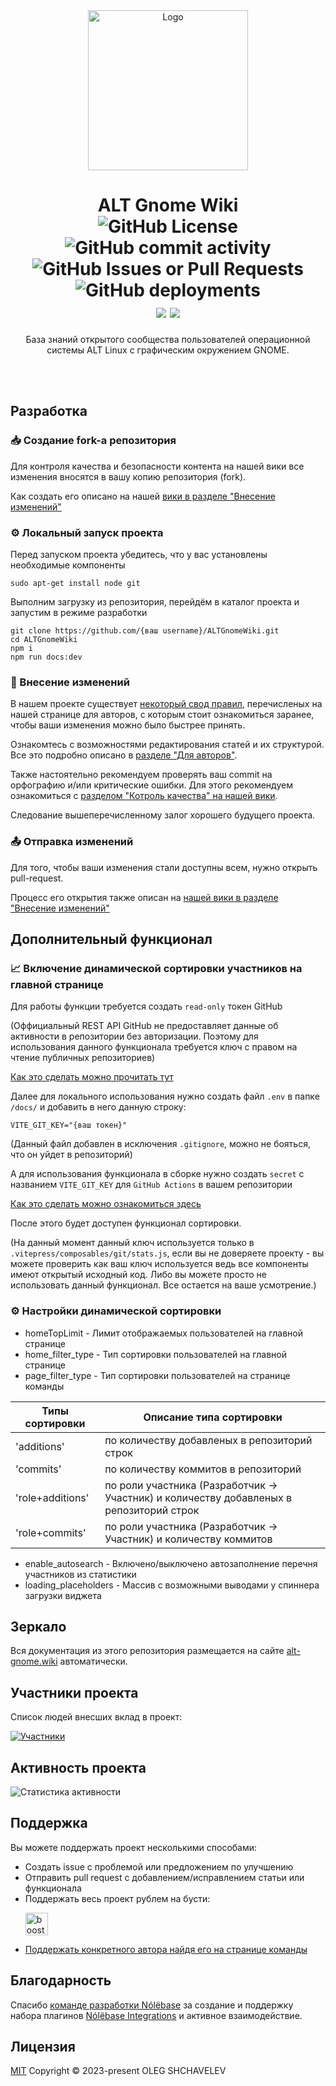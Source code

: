 
 <div align="center"> 
  <a href="https://github.com/OlegShchavelev/ALTRegularGnomeWiki"> 
    <img src="https://alt-gnome.wiki/alt-gnome.png" alt="Logo" width="256" height="256"> 
  </a> 
  <h1 align="center">ALT Gnome Wiki
  <br/>
  <img alt="GitHub License" src="https://img.shields.io/github/license/OlegShchavelev/ALTGnomeWiki">
  <img alt="GitHub commit activity" src="https://img.shields.io/github/commit-activity/y/OlegShchavelev/ALTGnomeWiki">
  <img alt="GitHub Issues or Pull Requests" src="https://img.shields.io/github/issues/OlegShchavelev/ALTGnomeWiki">
  <img alt="GitHub deployments" src="https://img.shields.io/github/deployments/OlegShchavelev/ALTGnomeWiki/github-pages?label=Last%20Deploy">
  <br/>
  <a href="https://t.me/alt_gnome"><img src="https://img.shields.io/badge/Group-%235AA9E6?logo=telegram&label=Telegram" /></a>
  <a href="https://rutube.ru/channel/32425669/"><img src="https://badgen.net/static/Rutube/Chanel/cyan?icon=https://static.rutube.ru/static/img/favicon-icons/icon.svg" /></a>
  </h1> 
  <p align="center"> База знаний открытого сообщества пользователей операционной системы ALT Linux с графическим окружением GNOME.</p>
  <br/> 
  <br/> 
 </div> 

## Разработка

### 📥 Создание fork-а репозитория

Для контроля качества и безопасности контента на нашей вики все изменения вносятся в вашу копию репозитория (fork).

Как создать его описано на нашей [вики в разделе "Внесение изменений"](https://alt-gnome.wiki/reference/pages/alteration.html#_1-%D1%81%D0%BE%D0%B7%D0%B4%D0%B0%D0%B5%D0%BC-fork-%D1%80%D0%B5%D0%BF%D0%BE%D0%B7%D0%B8%D1%82%D0%BE%D1%80%D0%B8%D1%8F)

### :gear: Локальный запуск проекта

Перед запуском проекта убедитесь, что у вас установлены необходимые компоненты

```
sudo apt-get install node git
```

Выполним загрузку из репозитория, перейдём в каталог проекта и запустим в режиме разработки

```shell
git clone https://github.com/{ваш username}/ALTGnomeWiki.git
cd ALTGnomeWiki
npm i
npm run docs:dev
```

### :pencil: Внесение изменений

В нашем проекте существует [некоторый свод правил](https://alt-gnome.wiki/reference/pages/general-rules.html), перечисленых на нашей странице для авторов, с которым стоит ознакомиться заранее, чтобы ваши изменения можно было быстрее принять. 

Ознакомтесь с возможностями редактирования статей и их структурой. Все это подробно описано в [разделе "Для авторов"](https://alt-gnome.wiki/reference).

Также настоятельно рекомендуем проверять ваш commit на орфографию и/или критические ошибки.
Для этого рекомендуем ознакомиться с [разделом "Котроль качества" на нашей вики](https://alt-gnome.wiki/reference/tests/speller.html).

Следование вышеперечисленному залог хорошего будущего проекта.

### :outbox_tray: Отправка изменений

Для того, чтобы ваши изменения стали доступны всем, нужно открыть pull-request.

Процесс его открытия также описан на [нашей вики в разделе "Внесение изменений"](https://alt-gnome.wiki/reference/pages/alteration.html#_3-%D1%81%D0%BE%D0%B7%D0%B4%D0%B0%D0%B5%D0%BC-pull-request)

## Дополнительный функционал

### :chart_with_upwards_trend: Включение динамической сортировки участников на главной странице

Для работы функции требуется создать `read-only` токен GitHub 

(Оффициальный REST API GitHub не предоставляет данные об активности в репозитории без авторизации.
Поэтому для использования данного функционала требуется ключ с правом на чтение публичных репозиториев)

[Как это сделать можно прочитать тут](https://docs.github.com/en/authentication/keeping-your-account-and-data-secure/managing-your-personal-access-tokens)

Далее для локального использования нужно создать файл `.env` в папке `/docs/` и добавить в него данную строку:

```
VITE_GIT_KEY="{ваш токен}"
```

(Данный файл добавлен в исключения `.gitignore`, можно не бояться, что он уйдет в репозиторий)

А для использования функционала в сборке нужно создать `secret` c названием `VITE_GIT_KEY` для `GitHub Actions` в вашем репозитории

[Как это сделать можно ознакомиться здесь](https://docs.github.com/actions/security-guides/encrypted-secrets)

После этого будет доступен функционал сортировки.

(На данный момент данный ключ используется только в `.vitepress/composables/git/stats.js`, если вы не доверяете проекту - вы можете проверить как ваш ключ используется ведь все компоненты имеют открытый исходный код. Либо вы можете просто не использовать данный функционал. Все остается на ваше усмотрение.)

### ⚙️ Настройки динамической сортировки

- homeTopLimit - Лимит отображаемых пользователей на главной странице
- home_filter_type - Тип сортировки пользователей на главной странице
- page_filter_type - Тип сортировки пользователей на странице команды

| Типы сортировки  | Описание типа сортировки                                                                 |
|------------------|------------------------------------------------------------------------------------------|
|   'additions'    | по количеству добавленых в репозиторий строк                                             |
|    'commits'     | по количеству коммитов в репозиторий                                                     |
| 'role+additions' | по роли участника (Разработчик -> Участник) и количеству добавленых в репозиторий строк  |
|  'role+commits'  | по роли участника (Разработчик -> Участник) и количеству коммитов                        |

- enable_autosearch - Включено/выключено автозаполнение перечня участников из статистики
- loading_placeholders - Массив с возможными выводами у спиннера загрузки виджета


## Зеркало

Вся документация из этого репозитория размещается на сайте [alt-gnome.wiki](https://alt-gnome.wiki/) автоматически.


## Участники проекта

Список людей внесших вклад в проект:

[![Участники](https://contrib.rocks/image?repo=OlegShchavelev/ALTGnomeWiki)](https://github.com/OlegShchavelev/ALTGnomeWiki/graphs/contributors)

## Активность проекта

![Статистика активности](https://repobeats.axiom.co/api/embed/4637fb51923408d570b8e555b3fde24eedb2bfea.svg "Repobeats analytics image")


## Поддержка
Вы можете поддержать проект несколькими способами:
- Создать issue с проблемой или предложением по улучшению
- Отправить pull request с добавлением/исправлением статьи или функционала
- Поддержать весь проект рублем на бусти:
  <p>
    <a href="http://boosty.to/alt_gnome">
      <img height="36" src="https://github.com/Rirusha/Cassette/assets/95986183/313ee5af-d374-4f95-af62-9445d1c27347" alt="boosty.to">
    </a>
  </p>
- [Поддержать конкретного автора найдя его на странице команды](https://alt-gnome.wiki/contributions.html)

## Благодарность

Спасибо [команде разработки Nólëbase](https://github.com/nolebase) за создание и поддержку набора плагинов [Nólëbase Integrations](https://github.com/nolebase/integrations) и активное взаимодействие.

## Лицензия
[MIT](https://github.com/OlegShchavelev/ALTRegularGnomeWiki/blob/main/LICENSE)
Copyright © 2023-present OLEG SHCHAVELEV
